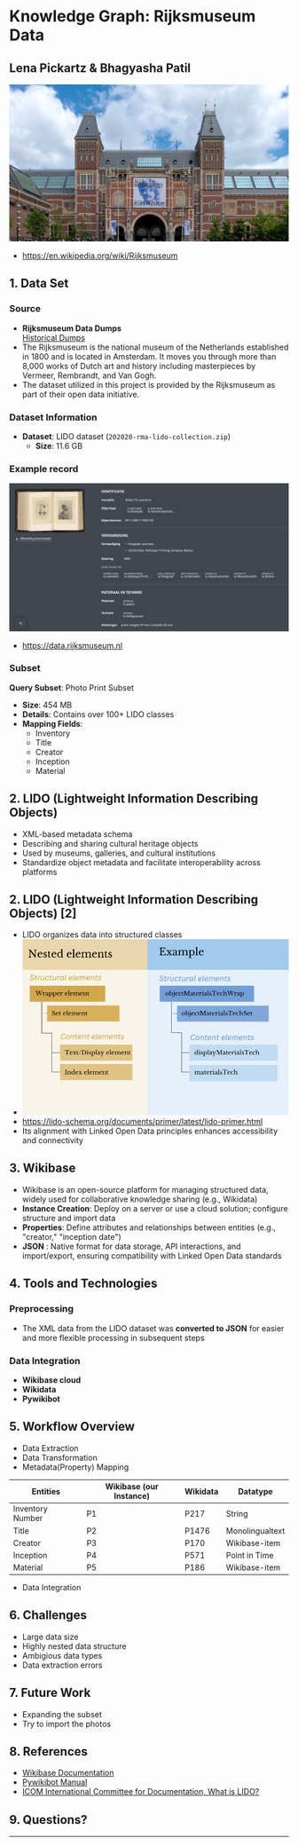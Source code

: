 # Knowledge Graph: Rijksmuseum Data
## Lena Pickartz & Bhagyasha Patil
![](Rijksmuseum_Amsterdam.jpg)
- https://en.wikipedia.org/wiki/Rijksmuseum



## 1. Data Set

### Source
- **Rijksmuseum Data Dumps**  
  [Historical Dumps](https://data.rijksmuseum.nl/docs/data-dumps/historical-dumps)
- The Rijksmuseum is the national museum of the Netherlands established in 1800 and is located in Amsterdam. It moves you through more than 8,000 works of Dutch art and history including masterpieces by Vermeer, Rembrandt, and Van Gogh.
- The dataset utilized in this project is provided by the Rijksmuseum as part of their open data initiative.

### Dataset Information
- **Dataset**: LIDO dataset (`202020-rma-lido-collection.zip`)  
  - **Size**: 11.6 GB

### Example record
![IMG 2](Rijksmuseum_database.jpg)
- https://data.rijksmuseum.nl 

### Subset
**Query Subset**: Photo Print Subset  
  - **Size**: 454 MB  
  - **Details**: Contains over 100+ LIDO classes  
  - **Mapping Fields**:
      - Inventory
      - Title
      - Creator
      - Inception
      - Material

## 2. LIDO (Lightweight Information Describing Objects)
- XML-based metadata schema
- Describing and sharing cultural heritage objects
- Used by museums, galleries, and cultural institutions
- Standardize object metadata and facilitate interoperability across platforms

## 2. LIDO (Lightweight Information Describing Objects) [2]
- LIDO organizes data into structured classes
- ![IMG 3](lido_figure_nesting.png) 
- https://lido-schema.org/documents/primer/latest/lido-primer.html 
- Its alignment with Linked Open Data principles enhances accessibility and connectivity

## 3. Wikibase
 - Wikibase is an open-source platform for managing structured data, widely used for collaborative knowledge sharing (e.g., Wikidata)
  - **Instance Creation**: Deploy on a server or use a cloud solution; configure structure and import data
  - **Properties**: Define attributes and relationships between entities (e.g., "creator," "inception date")
  - **JSON** : Native format for data storage, API interactions, and import/export, ensuring compatibility with Linked Open Data standards

## 4. Tools and Technologies

### Preprocessing
- The XML data from the LIDO dataset was **converted to JSON** for easier and more flexible processing in subsequent steps

### Data Integration
- **Wikibase cloud**  
- **Wikidata**  
- **Pywikibot**

## 5. Workflow Overview
- Data Extraction
- Data Transformation
- Metadata(Property) Mapping
  
| Entities        | Wikibase (our Instance)| Wikidata             | Datatype        |
|-----------------|------------------------|----------------------|-----------------|
| Inventory Number| P1                     | P217                 | String          |
| Title           | P2                     | P1476                | Monolingualtext |
| Creator         | P3                     | P170                 | Wikibase-item   |
| Inception       | P4                     | P571                 | Point in Time   |
| Material        | P5                     | P186                 | Wikibase-item   |

- Data Integration

## 6. Challenges
 - Large data size
 - Highly nested data structure
 - Ambigious data types
 - Data extraction errors

## 7. Future Work
- Expanding the subset
- Try to import the photos

## 8. References
- [Wikibase Documentation](https://www.mediawiki.org/wiki/Wikibase)
- [Pywikibot Manual](https://www.mediawiki.org/wiki/Manual:Pywikibot/)
- [ICOM International Committee for Documentation, What is LIDO?](https://cidoc.mini.icom.museum/working-groups/lido/lido-overview/about-lido/what-is-lido/)

## 9. Questions?

---




